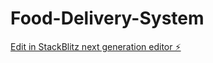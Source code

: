 # Food-Delivery-System

[Edit in StackBlitz next generation editor ⚡️](https://stackblitz.com/~/github.com/SahilsPatil/Food-Delivery-System)